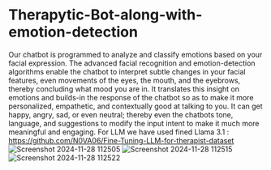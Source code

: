 # Therapytic-Bot-along-with-emotion-detection
Our chatbot is programmed to analyze and classify emotions based on your facial expression. The advanced facial recognition and emotion-detection algorithms enable the chatbot to interpret subtle changes in your facial features, even movements of the eyes, the mouth, and the eyebrows, thereby concluding what mood you are in. It translates this insight on emotions and builds-in the response of the chatbot so as to make it more personalized, empathetic, and contextually good at talking to you. It can get happy, angry, sad, or even neutral; thereby even the chatbots tone, language, and suggestions to modify the input intent to make it much more meaningful and engaging.
 For LLM we have used fined Llama 3.1 : https://github.com/N0VA06/Fine-Tuning-LLM-for-therapist-dataset
![Screenshot 2024-11-28 112505](https://github.com/user-attachments/assets/e4ef412b-92fd-4bd6-8cce-32e063f5dc54)
![Screenshot 2024-11-28 112515](https://github.com/user-attachments/assets/eddb1348-21ed-4e1d-8cad-1e1ab5d15df7)
![Screenshot 2024-11-28 112522](https://github.com/user-attachments/assets/360840cc-d9fe-44af-98ed-c97b6519de3a)
